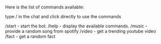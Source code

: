 Here is the list of commands available:

type / in the chat and click directly to use the commands

/start - start the bot.
/help - display the available commands.
/music - provide a random song from spotify
/video - get a trending youtube video
/fact - get a random fact
